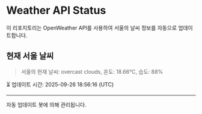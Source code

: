 
# Weather API Status

이 리포지토리는 OpenWeather API를 사용하여 서울의 날씨 정보를 자동으로 업데이트합니다.

## 현재 서울 날씨
> 서울의 현재 날씨: overcast clouds, 온도: 18.66°C, 습도: 88%

⏳ 업데이트 시간: 2025-09-26 18:56:16 (UTC)

---
자동 업데이트 봇에 의해 관리됩니다.
